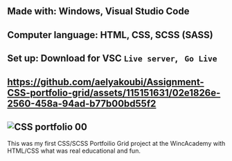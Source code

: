Made with:
Windows, Visual Studio Code
-----------------------------------------------------
Computer language: HTML, CSS, SCSS (SASS)
-----------------------------------------------------
Set up:
Download for VSC ```Live server```, ``` Go Live```
----------------------------------------------
https://github.com/aelyakoubi/Assignment-CSS-portfolio-grid/assets/115151631/02e1826e-2560-458a-94ad-b77b00bd55f2
-------------------------------------------------------------------------------------------------------------------------
![CSS portfolio 00](https://github.com/aelyakoubi/Assignment-CSS-portfolio-grid/assets/115151631/74849d28-8e75-4702-a3fe-aa53c4a813b2)
---------------------------------------------

This was my first CSS/SCSS Portfoilio Grid project at the WincAcademy with HTML/CSS what was real educational and fun.









